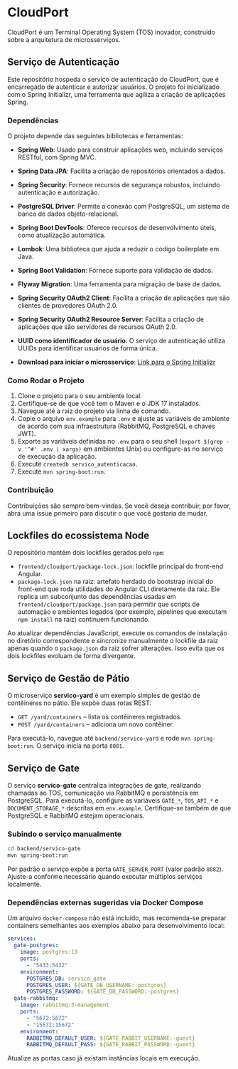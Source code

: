 # CloudPort

CloudPort é um Terminal Operating System (TOS) inovador, construído sobre a arquitetura de microsserviços.

## Serviço de Autenticação

Este repositório hospeda o serviço de autenticação do CloudPort, que é encarregado de autenticar e autorizar usuários. O projeto foi inicializado com o Spring Initializr, uma ferramenta que agiliza a criação de aplicações Spring.

### Dependências

O projeto depende das seguintes bibliotecas e ferramentas:

- **Spring Web**: Usado para construir aplicações web, incluindo serviços RESTful, com Spring MVC.
- **Spring Data JPA**: Facilita a criação de repositórios orientados a dados.
- **Spring Security**: Fornece recursos de segurança robustos, incluindo autenticação e autorização.
- **PostgreSQL Driver**: Permite a conexão com PostgreSQL, um sistema de banco de dados objeto-relacional.
- **Spring Boot DevTools**: Oferece recursos de desenvolvimento úteis, como atualização automática.
- **Lombok**: Uma biblioteca que ajuda a reduzir o código boilerplate em Java.
- **Spring Boot Validation**: Fornece suporte para validação de dados.
- **Flyway Migration**: Uma ferramenta para migração de base de dados.
- **Spring Security OAuth2 Client**: Facilita a criação de aplicações que são clientes de provedores OAuth 2.0.
- **Spring Security OAuth2 Resource Server**: Facilita a criação de aplicações que são servidores de recursos OAuth 2.0.
- **UUID como identificador de usuário**: O serviço de autenticação utiliza UUIDs para identificar usuários de forma única.

- **Download para iniciar o microsserviço**:
[Link para o Spring Initializr](https://start.spring.io/#!type=maven-project&language=java&platformVersion=3.1.1&packaging=jar&jvmVersion=11&groupId=br.com.cloudport&artifactId=servico-autenticacao&name=servico-autenticacao&description=Servi%C3%A7o%20respons%C3%A1vel%20pela%20autentica%C3%A7%C3%A3o%20e%20autoriza%C3%A7%C3%A3o%20de%20usu%C3%A1rios%20na%20aplica%C3%A7%C3%A3o%20CloudPort.&packageName=br.com.cloudport.servico-autenticacao&dependencies=web,data-jpa,security,postgresql,devtools,lombok,validation,flyway,oauth2-client,oauth2-resource-server)

### Como Rodar o Projeto

1. Clone o projeto para o seu ambiente local.
2. Certifique-se de que você tem o Maven e o JDK 17 instalados.
3. Navegue até a raiz do projeto via linha de comando.
4. Copie o arquivo `env.example` para `.env` e ajuste as variáveis de ambiente de acordo com sua infraestrutura (RabbitMQ, PostgreSQL e chaves JWT).
5. Exporte as variáveis definidas no `.env` para o seu shell (`export $(grep -v '^#' .env | xargs)` em ambientes Unix) ou configure-as no serviço de execução da aplicação.
6. Execute `createdb servico_autenticacao`.
7. Execute `mvn spring-boot:run`.

### Contribuição

Contribuições são sempre bem-vindas. Se você deseja contribuir, por favor, abra uma issue primeiro para discutir o que você gostaria de mudar.


## Lockfiles do ecossistema Node

O repositório mantém dois lockfiles gerados pelo `npm`:

- `frontend/cloudport/package-lock.json`: lockfile principal do front-end Angular.
- `package-lock.json` na raiz: artefato herdado do bootstrap inicial do front-end que roda utilidades do Angular CLI diretamente da raiz. Ele replica um subconjunto das dependências usadas em `frontend/cloudport/package.json` para permitir que scripts de automação e ambientes legados (por exemplo, pipelines que executam `npm install` na raiz) continuem funcionando.

Ao atualizar dependências JavaScript, execute os comandos de instalação no diretório correspondente e sincronize manualmente o lockfile da raiz apenas quando o `package.json` da raiz sofrer alterações. Isso evita que os dois lockfiles evoluam de forma divergente.


## Serviço de Gestão de Pátio

O microserviço **servico-yard** é um exemplo simples de gestão de contêineres no pátio. Ele expõe duas rotas REST:

- `GET /yard/containers` – lista os contêineres registrados.
- `POST /yard/containers` – adiciona um novo contêiner.

Para executá-lo, navegue até `backend/servico-yard` e rode `mvn spring-boot:run`. O serviço inicia na porta `8081`.

## Serviço de Gate

O serviço **servico-gate** centraliza integrações de gate, realizando chamadas ao TOS, comunicação via RabbitMQ e persistência em PostgreSQL. Para executá-lo, configure as variáveis `GATE_*`, `TOS_API_*` e `DOCUMENT_STORAGE_*` descritas em `env.example`. Certifique-se também de que PostgreSQL e RabbitMQ estejam operacionais.

### Subindo o serviço manualmente

```bash
cd backend/servico-gate
mvn spring-boot:run
```

Por padrão o serviço expõe a porta `GATE_SERVER_PORT` (valor padrão `8082`). Ajuste-a conforme necessário quando executar múltiplos serviços localmente.

### Dependências externas sugeridas via Docker Compose

Um arquivo `docker-compose` não está incluído, mas recomenda-se preparar containers semelhantes aos exemplos abaixo para desenvolvimento local:

```yaml
services:
  gate-postgres:
    image: postgres:13
    ports:
      - "5433:5432"
    environment:
      POSTGRES_DB: servico_gate
      POSTGRES_USER: ${GATE_DB_USERNAME:-postgres}
      POSTGRES_PASSWORD: ${GATE_DB_PASSWORD:-postgres}
  gate-rabbitmq:
    image: rabbitmq:3-management
    ports:
      - "5672:5672"
      - "15672:15672"
    environment:
      RABBITMQ_DEFAULT_USER: ${GATE_RABBIT_USERNAME:-guest}
      RABBITMQ_DEFAULT_PASS: ${GATE_RABBIT_PASSWORD:-guest}
```

Atualize as portas caso já existam instâncias locais em execução.
